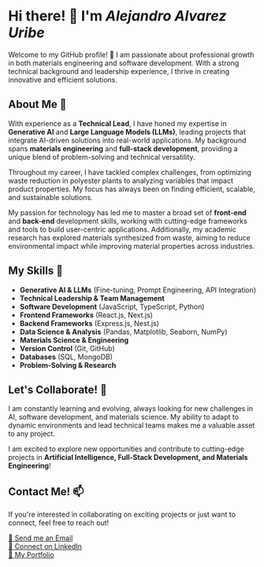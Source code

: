 # Hi there! 👋 I'm ***Alejandro Alvarez Uribe***

Welcome to my GitHub profile! 🚀 I am passionate about professional growth in both materials engineering and software development. With a strong technical background and leadership experience, I thrive in creating innovative and efficient solutions.

## About Me 💼

With experience as a **Technical Lead**, I have honed my expertise in **Generative AI** and **Large Language Models (LLMs)**, leading projects that integrate AI-driven solutions into real-world applications. My background spans **materials engineering** and **full-stack development**, providing a unique blend of problem-solving and technical versatility.

Throughout my career, I have tackled complex challenges, from optimizing waste reduction in polyester plants to analyzing variables that impact product properties. My focus has always been on finding efficient, scalable, and sustainable solutions.

My passion for technology has led me to master a broad set of **front-end** and **back-end** development skills, working with cutting-edge frameworks and tools to build user-centric applications. Additionally, my academic research has explored materials synthesized from waste, aiming to reduce environmental impact while improving material properties across industries.

## My Skills 🔧

- **Generative AI & LLMs** (Fine-tuning, Prompt Engineering, API Integration)
- **Technical Leadership & Team Management**
- **Software Development** (JavaScript, TypeScript, Python)
- **Frontend Frameworks** (React.js, Next.js)
- **Backend Frameworks** (Express.js, Nest.js)
- **Data Science & Analysis** (Pandas, Matplotlib, Seaborn, NumPy)
- **Materials Science & Engineering**
- **Version Control** (Git, GitHub)
- **Databases** (SQL, MongoDB)
- **Problem-Solving & Research**

## Let's Collaborate! 🤝

I am constantly learning and evolving, always looking for new challenges in AI, software development, and materials science. My ability to adapt to dynamic environments and lead technical teams makes me a valuable asset to any project.

I am excited to explore new opportunities and contribute to cutting-edge projects in **Artificial Intelligence, Full-Stack Development, and Materials Engineering**!

## Contact Me! 📫

If you're interested in collaborating on exciting projects or just want to connect, feel free to reach out!

[📧 Send me an Email](mailto:alejandro.auribe1@gmail.com)  
[🛜 Connect on LinkedIn](https://www.linkedin.com/in/alejou343/)  
[💼 My Portfolio](https://portfolio-six-pi-32.vercel.app/)

